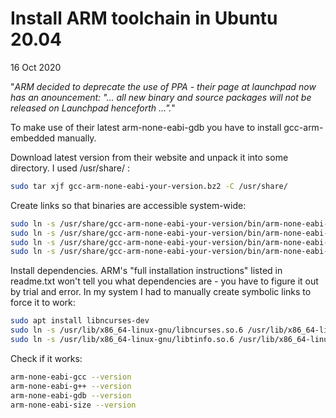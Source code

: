 # Install ARM toolchain in Ubuntu 20.04
16 Oct 2020

"_ARM decided to deprecate the use of PPA - their page at launchpad now has an anouncement: "... all new binary and source packages will not be released on Launchpad henceforth ..."._"

To make use of their latest arm-none-eabi-gdb you have to install gcc-arm-embedded manually.

Download latest version from their website and unpack it into some directory. I used /usr/share/ :

```sh
sudo tar xjf gcc-arm-none-eabi-your-version.bz2 -C /usr/share/
```

Create links so that binaries are accessible system-wide:

```sh
sudo ln -s /usr/share/gcc-arm-none-eabi-your-version/bin/arm-none-eabi-gcc /usr/bin/arm-none-eabi-gcc 
sudo ln -s /usr/share/gcc-arm-none-eabi-your-version/bin/arm-none-eabi-g++ /usr/bin/arm-none-eabi-g++
sudo ln -s /usr/share/gcc-arm-none-eabi-your-version/bin/arm-none-eabi-gdb /usr/bin/arm-none-eabi-gdb
sudo ln -s /usr/share/gcc-arm-none-eabi-your-version/bin/arm-none-eabi-size /usr/bin/arm-none-eabi-size
```

Install dependencies. ARM's "full installation instructions" listed in readme.txt won't tell you what dependencies are - you have to figure it out by trial and error. In my system I had to manually create symbolic links to force it to work:

```sh
sudo apt install libncurses-dev
sudo ln -s /usr/lib/x86_64-linux-gnu/libncurses.so.6 /usr/lib/x86_64-linux-gnu/libncurses.so.5
sudo ln -s /usr/lib/x86_64-linux-gnu/libtinfo.so.6 /usr/lib/x86_64-linux-gnu/libtinfo.so.5
```

Check if it works:

```sh
arm-none-eabi-gcc --version
arm-none-eabi-g++ --version
arm-none-eabi-gdb --version
arm-none-eabi-size --version
```